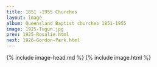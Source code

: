 ```yaml
---
title: 1851 -1955 Churches
layout: image
album: Queensland Baptist churches 1851-1955
image: 1925-Tugun.jpg
prev: 1925-Rosalie.html
next: 1926-Gordon-Park.html
---
```

 {% include image-head.md %}
{% include image.html %}